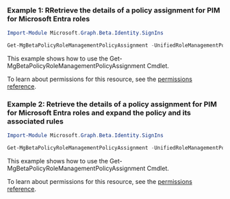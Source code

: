 ### Example 1: RRetrieve the details of a policy assignment for PIM for Microsoft Entra roles

```powershell
Import-Module Microsoft.Graph.Beta.Identity.SignIns

Get-MgBetaPolicyRoleManagementPolicyAssignment -UnifiedRoleManagementPolicyAssignmentId $unifiedRoleManagementPolicyAssignmentId
```
This example shows how to use the Get-MgBetaPolicyRoleManagementPolicyAssignment Cmdlet.

To learn about permissions for this resource, see the [permissions reference](/graph/permissions-reference).

### Example 2: Retrieve the details of a policy assignment for PIM for Microsoft Entra roles and expand the policy and its associated rules

```powershell
Import-Module Microsoft.Graph.Beta.Identity.SignIns

Get-MgBetaPolicyRoleManagementPolicyAssignment -UnifiedRoleManagementPolicyAssignmentId $unifiedRoleManagementPolicyAssignmentId -ExpandProperty "policy(`$expand=rules)"
```
This example shows how to use the Get-MgBetaPolicyRoleManagementPolicyAssignment Cmdlet.

To learn about permissions for this resource, see the [permissions reference](/graph/permissions-reference).

